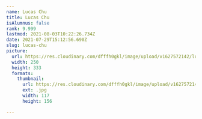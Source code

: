 ```yaml
---
name: Lucas Chu
title: Lucas Chu
isAlumnus: false
rank: 9.999
lastmod: 2021-08-03T10:22:26.734Z
date: 2021-07-29T15:12:56.690Z
slug: lucas-chu
picture:
  url: https://res.cloudinary.com/dfffh0gkl/image/upload/v1627572142/lucas_147be1fceb.jpg
  width: 250
  height: 333
  formats:
    thumbnail:
      url: https://res.cloudinary.com/dfffh0gkl/image/upload/v1627572144/thumbnail_lucas_147be1fceb.jpg
      ext: .jpg
      width: 117
      height: 156

---
```

